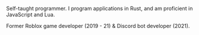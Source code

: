 Self-taught programmer. I program applications in Rust, and am proficient in JavaScript and Lua.

Former Roblox game developer (2019 - 21) & Discord bot developer (2021).
